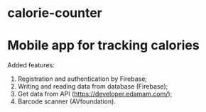 # calorie-counter
# Mobile app for tracking calories

Added features:
1. Registration and authentication by Firebase;
2. Writing and reading data from database (Firebase);
3. Get data from API (https://developer.edamam.com/);
4. Barcode scanner (AVfoundation).
